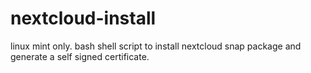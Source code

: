 # nextcloud-install
linux mint only. bash shell script to install nextcloud snap package and generate a self signed certificate.
